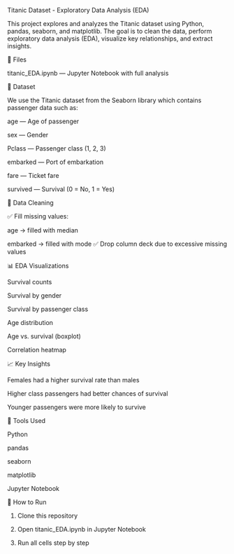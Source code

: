 Titanic Dataset - Exploratory Data Analysis (EDA)

This project explores and analyzes the Titanic dataset using Python, pandas, seaborn, and matplotlib. The goal is to clean the data, perform exploratory data analysis (EDA), visualize key relationships, and extract insights.


📁 Files

titanic_EDA.ipynb — Jupyter Notebook with full analysis



🔷 Dataset

We use the Titanic dataset from the Seaborn library which contains passenger data such as:

age — Age of passenger

sex — Gender

Pclass — Passenger class (1, 2, 3)

embarked — Port of embarkation

fare — Ticket fare

survived — Survival (0 = No, 1 = Yes)



🧹 Data Cleaning

✅ Fill missing values:

age → filled with median

embarked → filled with mode ✅ Drop column deck due to excessive missing values




📊 EDA Visualizations

Survival counts

Survival by gender

Survival by passenger class

Age distribution

Age vs. survival (boxplot)

Correlation heatmap



📈 Key Insights

Females had a higher survival rate than males

Higher class passengers had better chances of survival

Younger passengers were more likely to survive



🚀 Tools Used

Python

pandas

seaborn

matplotlib

Jupyter Notebook



📌 How to Run

1. Clone this repository


2. Open titanic_EDA.ipynb in Jupyter Notebook


3. Run all cells step by step
